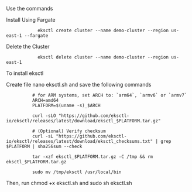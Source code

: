 Use the commands


Install Using Fargate
               
                eksctl create cluster --name demo-cluster --region us-east-1 --fargate

Delete the Cluster
              
                eksctl delete cluster --name demo-cluster --region us-east-1

To install eksctl 

Create file nano eksctl.sh and save the following commands

              # for ARM systems, set ARCH to: `arm64`, `armv6` or `armv7`
              ARCH=amd64
              PLATFORM=$(uname -s)_$ARCH

              curl -sLO "https://github.com/eksctl-io/eksctl/releases/latest/download/eksctl_$PLATFORM.tar.gz"

              # (Optional) Verify checksum
              curl -sL "https://github.com/eksctl-io/eksctl/releases/latest/download/eksctl_checksums.txt" | grep $PLATFORM | sha256sum --check

              tar -xzf eksctl_$PLATFORM.tar.gz -C /tmp && rm eksctl_$PLATFORM.tar.gz

              sudo mv /tmp/eksctl /usr/local/bin

  Then, run chmod +x eksctl.sh and sudo sh eksctl.sh
